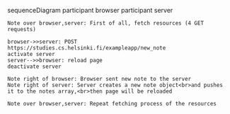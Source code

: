 sequenceDiagram
    participant browser 
    participant server

    Note over browser,server: First of all, fetch resources (4 GET requests)

    browser->>server: POST https://studies.cs.helsinki.fi/exampleapp/new_note
    activate server
    server-->>browser: reload page
    deactivate server

    Note right of browser: Browser sent new note to the server
    Note right of server: Server creates a new note object<br>and pushes it to the notes array,<br>then page will be reloaded 

    Note over browser,server: Repeat fetching process of the resources